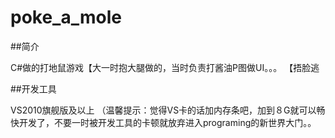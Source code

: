 # poke_a_mole

##简介

C#做的打地鼠游戏【大一时抱大腿做的，当时负责打酱油P图做UI。。。
【捂脸逃

##开发工具

VS2010旗舰版及以上
（温馨提示：觉得VS卡的话加内存条吧，加到８G就可以畅快开发了，不要一时被开发工具的卡顿就放弃进入programing的新世界大门。。

